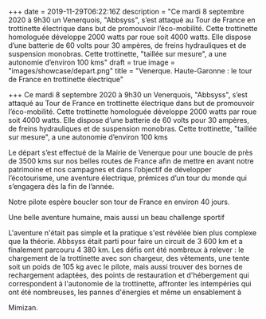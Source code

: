 +++
date = 2019-11-29T06:22:16Z
description = "Ce mardi 8 septembre 2020 à 9h30 un Venerquois, \"Abbsyss\", s’est attaqué au Tour de France en trottinette électrique dans but de promouvoir l’éco-mobilité. Cette trottinette homologuée développe 2000 watts par roue soit 4000 watts. Elle dispose d’une batterie de 60 volts pour 30 ampères, de freins hydrauliques et de suspension monobras. Cette trottinette, \"taillée sur mesure\", a une autonomie d’environ 100 kms"
draft = true
image = "images/showcase/depart.png"
title = "Venerque. Haute-Garonne : le tour de France en trottinette électrique"

+++
Ce mardi 8 septembre 2020 à 9h30 un Venerquois, "Abbsyss", s’est attaqué au Tour de France en trottinette électrique dans but de promouvoir l’éco-mobilité. Cette trottinette homologuée développe 2000 watts par roue soit 4000 watts. Elle dispose d’une batterie de 60 volts pour 30 ampères, de freins hydrauliques et de suspension monobras. Cette trottinette, "taillée sur mesure", a une autonomie d’environ 100 kms

Le départ s’est effectué de la Mairie de Venerque pour une boucle de près de 3500 kms sur nos belles routes de France afin de mettre en avant notre patrimoine et nos campagnes et dans l’objectif de développer l’écotourisme, une aventure électrique, prémices d’un tour du monde qui s’engagera dès la fin de l’année.

Notre pilote espère boucler son tour de France en environ 40 jours.

Une belle aventure humaine, mais aussi un beau challenge sportif

L'aventure n'était pas simple et la pratique s'est révélée bien plus complexe que la théorie. Abbsyss était parti pour faire un circuit de 3 600 km et a finalement parcouru 4 380 km. Les défis ont été nombreux à relever : le chargement de la trottinette avec son chargeur, des vêtements, une tente soit un poids de 105 kg avec le pilote, mais aussi trouver des bornes de rechargement adaptées, des points de restauration et d'hébergement qui correspondent à l'autonomie de la trottinette, affronter les intempéries qui ont été nombreuses, les pannes d'énergies et même un ensablement à

Mimizan.